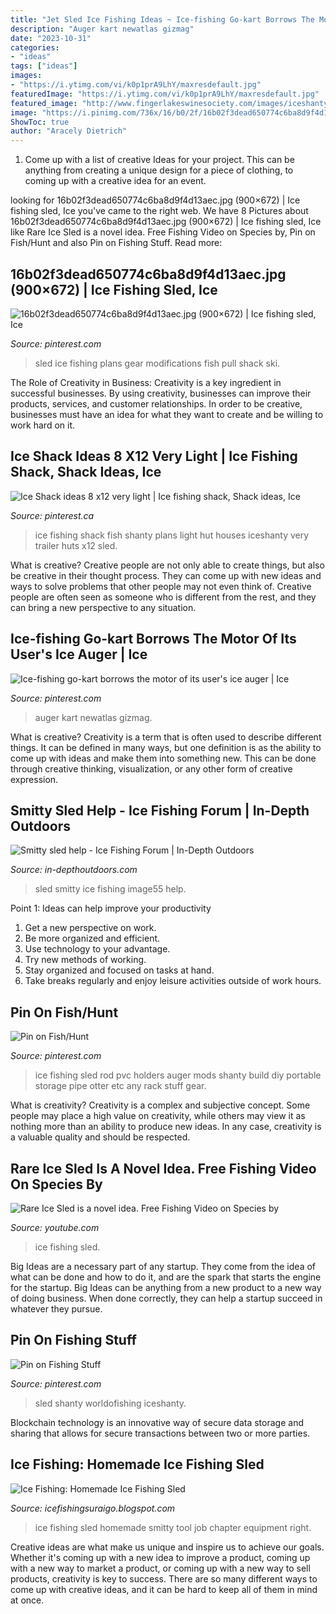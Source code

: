 ```yaml
---
title: "Jet Sled Ice Fishing Ideas ~ Ice-fishing Go-kart Borrows The Motor Of Its User&#039;s Ice Auger"
description: "Auger kart newatlas gizmag"
date: "2023-10-31"
categories:
- "ideas"
tags: ["ideas"]
images:
- "https://i.ytimg.com/vi/k0p1prA9LhY/maxresdefault.jpg"
featuredImage: "https://i.ytimg.com/vi/k0p1prA9LhY/maxresdefault.jpg"
featured_image: "http://www.fingerlakeswinesociety.com/images/iceshanty/smittysled/7.jpg"
image: "https://i.pinimg.com/736x/16/b0/2f/16b02f3dead650774c6ba8d9f4d13aec--ice-fishing-sled-camping.jpg"
ShowToc: true
author: "Aracely Dietrich"
---
```



1. Come up with a list of creative Ideas for your project. This can be anything from creating a unique design for a piece of clothing, to coming up with a creative idea for an event.

	

		
looking for 16b02f3dead650774c6ba8d9f4d13aec.jpg (900×672) | Ice fishing sled, Ice you've came to the right web. We have 8 Pictures about 16b02f3dead650774c6ba8d9f4d13aec.jpg (900×672) | Ice fishing sled, Ice like Rare Ice Sled is a novel idea. Free Fishing Video on Species by, Pin on Fish/Hunt and also Pin on Fishing Stuff. Read more:
		
    
## 16b02f3dead650774c6ba8d9f4d13aec.jpg (900×672) | Ice Fishing Sled, Ice

<img loading=lazy src="https://i.pinimg.com/736x/16/b0/2f/16b02f3dead650774c6ba8d9f4d13aec--ice-fishing-sled-camping.jpg" onerror="this.onerror=null;this.src='https://tse3.mm.bing.net/th?id=OIP.EFgtctwf0hti5VMpWMz2rAHaFh&amp;pid=15.1';" alt="16b02f3dead650774c6ba8d9f4d13aec.jpg (900×672) | Ice fishing sled, Ice">

_Source: pinterest.com_

>sled ice fishing plans gear modifications fish pull shack ski. 

	

The Role of Creativity in Business:
Creativity is a key ingredient in successful businesses. By using creativity, businesses can improve their products, services, and customer relationships. In order to be creative, businesses must have an idea for what they want to create and be willing to work hard on it.

    
## Ice Shack Ideas 8 X12 Very Light | Ice Fishing Shack, Shack Ideas, Ice

<img loading=lazy src="https://i.pinimg.com/originals/f0/c6/2f/f0c62f04d40d49031126a3bcf57c62d8.jpg" onerror="this.onerror=null;this.src='https://tse1.mm.bing.net/th?id=OIP.UsRVmQQ6EfX0Xi2olYVLsAHaFj&amp;pid=15.1';" alt="Ice Shack ideas 8 x12 very light | Ice fishing shack, Shack ideas, Ice">

_Source: pinterest.ca_

>ice fishing shack fish shanty plans light hut houses iceshanty very trailer huts x12 sled. 

	

What is creative?
Creative people are not only able to create things, but also be creative in their thought process. They can come up with new ideas and ways to solve problems that other people may not even think of. Creative people are often seen as someone who is different from the rest, and they can bring a new perspective to any situation.

    
## Ice-fishing Go-kart Borrows The Motor Of Its User&#039;s Ice Auger | Ice

<img loading=lazy src="https://i.pinimg.com/originals/46/d9/d4/46d9d477813bd742ecb1749a4d14000a.jpg" onerror="this.onerror=null;this.src='https://tse4.mm.bing.net/th?id=OIP.09lpe5l3tOGZCPib43usbAHaEK&amp;pid=15.1';" alt="Ice-fishing go-kart borrows the motor of its user&#039;s ice auger | Ice">

_Source: pinterest.com_

>auger kart newatlas gizmag. 

	

What is creative?
Creativity is a term that is often used to describe different things. It can be defined in many ways, but one definition is as the ability to come up with ideas and make them into something new. This can be done through creative thinking, visualization, or any other form of creative expression.

    
## Smitty Sled Help - Ice Fishing Forum | In-Depth Outdoors

<img loading=lazy src="https://www.in-depthoutdoors.com/wp-content/uploads/2016/01/image55.jpeg" onerror="this.onerror=null;this.src='https://tse2.mm.bing.net/th?id=OIP.OdW3xbXRYGyOaxGEF-YFUQHaFj&amp;pid=15.1';" alt="Smitty sled help - Ice Fishing Forum | In-Depth Outdoors">

_Source: in-depthoutdoors.com_

>sled smitty ice fishing image55 help. 

	

Point 1: Ideas can help improve your productivity
1. Get a new perspective on work.
2. Be more organized and efficient.
3. Use technology to your advantage.
4. Try new methods of working.
5. Stay organized and focused on tasks at hand.
6. Take breaks regularly and enjoy leisure activities outside of work hours.

    
## Pin On Fish/Hunt

<img loading=lazy src="https://i.pinimg.com/originals/8b/46/2b/8b462b521ae70d7c68f440350eed3051.jpg" onerror="this.onerror=null;this.src='https://tse3.mm.bing.net/th?id=OIP.n6UwDJEhrMSm_OxIkmRFigHaFj&amp;pid=15.1';" alt="Pin on Fish/Hunt">

_Source: pinterest.com_

>ice fishing sled rod pvc holders auger mods shanty build diy portable storage pipe otter etc any rack stuff gear. 

	

What is creativity?
Creativity is a complex and subjective concept. Some people may place a high value on creativity, while others may view it as nothing more than an ability to produce new ideas. In any case, creativity is a valuable quality and should be respected.

    
## Rare Ice Sled Is A Novel Idea. Free Fishing Video On Species By

<img loading=lazy src="https://i.ytimg.com/vi/k0p1prA9LhY/maxresdefault.jpg" onerror="this.onerror=null;this.src='https://tse3.mm.bing.net/th?id=OIP.6oUTSrHSEFwiirQ0wFZwfgHaEK&amp;pid=15.1';" alt="Rare Ice Sled is a novel idea. Free Fishing Video on Species by">

_Source: youtube.com_

>ice fishing sled. 

	

Big Ideas are a necessary part of any startup. They come from the idea of what can be done and how to do it, and are the spark that starts the engine for the startup. Big Ideas can be anything from a new product to a new way of doing business. When done correctly, they can help a startup succeed in whatever they pursue.

    
## Pin On Fishing Stuff

<img loading=lazy src="https://i.pinimg.com/736x/6f/3b/50/6f3b50634dacea6bbf595544cd0a5e46.jpg" onerror="this.onerror=null;this.src='https://tse2.mm.bing.net/th?id=OIP.OaZLd06Wz1waBnX7vcnJ6gHaFk&amp;pid=15.1';" alt="Pin on Fishing Stuff">

_Source: pinterest.com_

>sled shanty worldofishing iceshanty. 

	

Blockchain technology is an innovative way of secure data storage and sharing that allows for secure transactions between two or more parties.

    
## Ice Fishing: Homemade Ice Fishing Sled

<img loading=lazy src="http://www.fingerlakeswinesociety.com/images/iceshanty/smittysled/7.jpg" onerror="this.onerror=null;this.src='https://tse4.mm.bing.net/th?id=OIP.XwBOBQWtBxRVAh_IrbwH9AHaFj&amp;pid=15.1';" alt="Ice Fishing: Homemade Ice Fishing Sled">

_Source: icefishingsuraigo.blogspot.com_

>ice fishing sled homemade smitty tool job chapter equipment right. 

	

Creative ideas are what make us unique and inspire us to achieve our goals. Whether it's coming up with a new idea to improve a product, coming up with a new way to market a product, or coming up with a new way to sell products, creativity is key to success. There are so many different ways to come up with creative ideas, and it can be hard to keep all of them in mind at once.

